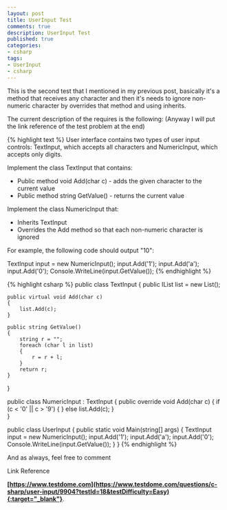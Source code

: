 ```yaml
---
layout: post
title: UserInput Test
comments: true
description: UserInput Test
published: true
categories:
- csharp
tags:
- UserInput
- csharp
---
```


This is the second test that I mentioned in my previous post, basically it's a method that receives any character and then it's needs to ignore non-numeric character by overrides that method and using inherits. 

The current description of the requires is the following: (Anyway I will put the link reference of the test problem at the end)

{% highlight text %} 
User interface contains two types of user input controls: TextInput, which 
accepts all characters and NumericInput, which accepts only digits.

Implement the class TextInput that contains:

* Public method void Add(char c) - adds the given character to the current value
* Public method string GetValue() - returns the current value

Implement the class NumericInput that:

* Inherits TextInput
* Overrides the Add method so that each non-numeric character is ignored

For example, the following code should output "10":

TextInput input = new NumericInput();
input.Add('1');
input.Add('a');
input.Add('0');
Console.WriteLine(input.GetValue());
{% endhighlight %}


{% highlight csharp %} 
public class TextInput
{
    public IList<char> list = new List<char>();

    public virtual void Add(char c)
    {
        list.Add(c);
    }

    public string GetValue()
    {
        string r = "";
        foreach (char l in list)
        {
            r = r + l;
        }
        return r;
    }
}

public class NumericInput : TextInput
{
    public override void Add(char c)
    {
        if (c < '0' || c > '9') { }
        else
            list.Add(c);
    }    
}

public class UserInput
{
    public static void Main(string[] args)
    {
        TextInput input = new NumericInput();
        input.Add('1');
        input.Add('a');
        input.Add('0');
        Console.WriteLine(input.GetValue());
    }
}
{% endhighlight %}

And as always, feel free to comment

Link Reference

**[https://www.testdome.com](https://www.testdome.com/questions/c-sharp/user-input/9904?testId=18&testDifficulty=Easy){:target="_blank"}**.